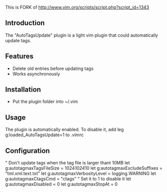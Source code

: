 This is FORK of http://www.vim.org/scripts/script.php?script_id=1343

Introduction
------------
The "AutoTagsUpdate" plugin is a light vim plugin that could automatically update tags.

Features
--------
  - Delete old entries before updating tags
  - Works asynchronously

Installation
------------
  - Put the plugin folder into ~/.vim

Usage
-----
The plugin is automatically enabled. To disable it, add
leg g:loaded_AutoTagsUpdate=1
to .vimrc

Configuration
-------------
" Don't update tags when the tag file is larger thant 10MB
let g:autotagmaxTagsFileSize = 1024*1024*10
let g:autotagmaxExcludeSuffixes = "tml.xml.text.txt"
let g:autotagmaxVerbosityLevel = logging.WARNING
let g:autotagmaxCtagsCmd = "ctags"
" Set it to 1 to disable it
let g:autotagmaxDisabled = 0
let g:autotagmaxStopAt = 0

